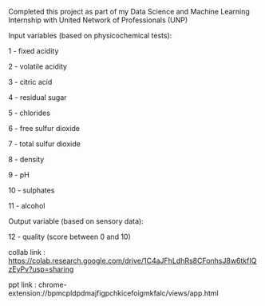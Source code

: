 Completed this project as part of my Data Science and Machine Learning Internship with United Network of Professionals (UNP)

Input variables (based on physicochemical tests):

   1 - fixed acidity
   
   2 - volatile acidity
   
   3 - citric acid
   
   4 - residual sugar
   
   5 - chlorides
   
   6 - free sulfur dioxide
   
   7 - total sulfur dioxide
   
   8 - density
   
   9 - pH
   
   10 - sulphates
   
   11 - alcohol
   
   Output variable (based on sensory data): 
   
   12 - quality (score between 0 and 10)

collab link : https://colab.research.google.com/drive/1C4aJFhLdhRs8CFonhsJ8w6tkfIQzEyPv?usp=sharing

ppt link : chrome-extension://bpmcpldpdmajfigpchkicefoigmkfalc/views/app.html






